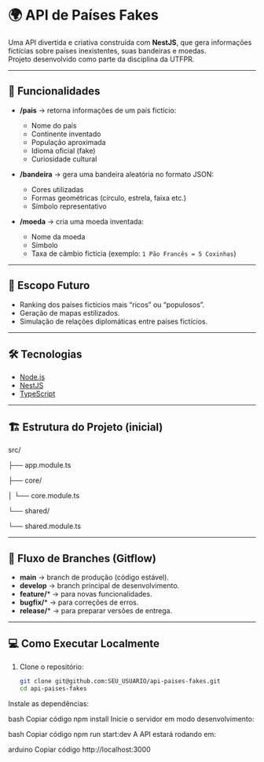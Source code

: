 # 🌍 API de Países Fakes

Uma API divertida e criativa construída com **NestJS**, que gera informações fictícias sobre países inexistentes, suas bandeiras e moedas.  
Projeto desenvolvido como parte da disciplina da UTFPR.

---

## 🚀 Funcionalidades

- **/pais** → retorna informações de um país fictício:
  - Nome do país
  - Continente inventado
  - População aproximada
  - Idioma oficial (fake)
  - Curiosidade cultural

- **/bandeira** → gera uma bandeira aleatória no formato JSON:
  - Cores utilizadas
  - Formas geométricas (círculo, estrela, faixa etc.)
  - Símbolo representativo

- **/moeda** → cria uma moeda inventada:
  - Nome da moeda
  - Símbolo
  - Taxa de câmbio fictícia (exemplo: `1 Pão Francês = 5 Coxinhas`)

---

## 📌 Escopo Futuro

- Ranking dos países fictícios mais “ricos” ou “populosos”.  
- Geração de mapas estilizados.  
- Simulação de relações diplomáticas entre países fictícios.  

---

## 🛠️ Tecnologias

- [Node.js](https://nodejs.org/)  
- [NestJS](https://nestjs.com/)  
- [TypeScript](https://www.typescriptlang.org/)  

---

## 🏗️ Estrutura do Projeto (inicial)

src/

├── app.module.ts

├── core/

│ └── core.module.ts

└── shared/

└── shared.module.ts

---

## 🔀 Fluxo de Branches (Gitflow)

- **main** → branch de produção (código estável).  
- **develop** → branch principal de desenvolvimento.  
- **feature/*** → para novas funcionalidades.  
- **bugfix/*** → para correções de erros.  
- **release/*** → para preparar versões de entrega.  

---

## 💻 Como Executar Localmente

1. Clone o repositório:
   ```bash
   git clone git@github.com:SEU_USUARIO/api-paises-fakes.git
   cd api-paises-fakes
Instale as dependências:

bash
Copiar código
npm install
Inicie o servidor em modo desenvolvimento:

bash
Copiar código
npm run start:dev
A API estará rodando em:

arduino
Copiar código
http://localhost:3000
